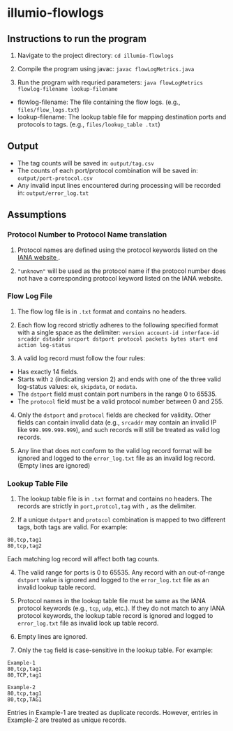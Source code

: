 # illumio-flowlogs

## Instructions to run the program

1. Navigate to the project directory: `cd illumio-flowlogs`

2. Compile the program using javac: `javac flowLogMetrics.java`

3. Run the program with requried parameters: `java flowLogMetrics flowlog-filename lookup-filename`

- flowlog-filename: The file containing the flow logs. (e.g., `files/flow_logs.txt`)
- lookup-filename: The lookup table file for mapping destination ports and protocols to tags. (e.g., `files/lookup_table .txt`)

## Output 
- The tag counts will be saved in: `output/tag.csv`
- The counts of each port/protocol combination will be saved in: `output/port-protocol.csv`
- Any invalid input lines encountered during processing will be recorded in: `output/error_log.txt`

## Assumptions
### Protocol Number to Protocol Name translation
1. Protocol names are defined using the protocol keywords listed on the [IANA website ](https://www.iana.org/assignments/protocol-numbers/protocol-numbers.xhtml).

2. `"unknown"` will be used as the protocol name if the protocol number does not have a corresponding protocol keyword listed on the IANA website.

### Flow Log File
1. The flow log file is in `.txt` format and contains no headers.

2. Each flow log record strictly adheres to the following specified format with a single space as the delimiter:
`version account-id interface-id srcaddr dstaddr srcport dstport protocol packets bytes start end action log-status`

3. A valid log record must follow the four rules:
- Has exactly 14 fields.
- Starts with `2` (indicating version 2) and ends with one of the three valid log-status values: `ok`, `skipdata`, or `nodata`.
- The `dstport` field must contain port numbers in the range 0 to 65535.
- The `protocol` field must be a valid protocol number between 0 and 255.

4. Only the `dstport` and `protocol` fields are checked for validity. Other fields can contain invalid data (e.g., `srcaddr` may contain an invalid IP like `999.999.999.999`), and such records will still be treated as valid log records. 

5. Any line that does not conform to the valid log record format will be ignored and logged to the `error_log.txt` file as an invalid log record. (Empty lines are ignored)

### Lookup Table File
1. The lookup table file is in `.txt` format and contains no headers. The records are strictly in `port,protcol,tag` with `,` as the delimiter.

2. If a unique `dstport` and `protocol` combination is mapped to two different tags, both tags are valid. For example:
```
80,tcp,tag1
80,tcp,tag2
```
Each matching log record will affect both tag counts.

4. The valid range for ports is 0 to 65535. Any record with an out-of-range `dstport` value is ignored and logged to the `error_log.txt` file as an invalid lookup table record.

5. Protocol names in the lookup table file must be same as the IANA protocol keywords (e.g., `tcp`, `udp`, etc.). If they do not match to any IANA protocol keywords, the lookup table record is ignored and logged to `error_log.txt` file as invalid look up table record.

6. Empty lines are ignored.

7. Only the `tag` field is case-sensitive in the lookup table. For example:
```
Example-1
80,tcp,tag1
80,TCP,tag1
```
```
Example-2
80,tcp,tag1
80,tcp,TAG1
```
Entries in Example-1 are treated as duplicate records. However, entries in Example-2 are treated as unique records.
